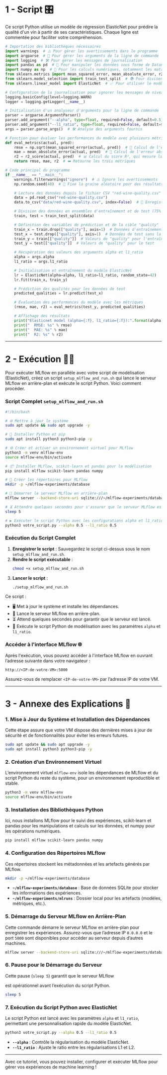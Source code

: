 

# 1 - Script 🎛️

Ce script Python utilise un modèle de régression ElasticNet pour prédire la qualité d'un vin à partir de ses caractéristiques. Chaque ligne est commentée pour faciliter votre compréhension.

```python
# Importation des bibliothèques nécessaires
import warnings  # ⚠️ Pour gérer les avertissements dans le programme
import argparse  # 📝 Pour gérer les arguments de la ligne de commande
import logging  # 🛠️ Pour gérer les messages de journalisation
import pandas as pd  # 🧮 Pour manipuler les données sous forme de DataFrame
import numpy as np  # 🔢 Pour les calculs numériques, notamment les matrices
from sklearn.metrics import mean_squared_error, mean_absolute_error, r2_score  # 📊 Pour les métriques d'évaluation
from sklearn.model_selection import train_test_split  # 📚 Pour diviser les données en ensembles d'entraînement et de test
from sklearn.linear_model import ElasticNet  # 📈 Pour utiliser le modèle de régression ElasticNet

# Configuration de la journalisation pour ignorer les messages de niveau inférieur à "WARNING"
logging.basicConfig(level=logging.WARN)
logger = logging.getLogger(__name__)

# Initialisation d'un analyseur d'arguments pour la ligne de commande
parser = argparse.ArgumentParser()
parser.add_argument("--alpha", type=float, required=False, default=0.5)  # ⚙️ Argument "alpha" pour ElasticNet, optionnel, par défaut 0.5
parser.add_argument("--l1_ratio", type=float, required=False, default=0.5)  # ⚙️ Argument "l1_ratio" pour ElasticNet, optionnel, par défaut 0.5
args = parser.parse_args()  # 🛠️ Analyse des arguments fournis

# Fonction pour évaluer les performances du modèle avec plusieurs métriques
def eval_metrics(actual, pred):
    rmse = np.sqrt(mean_squared_error(actual, pred))  # 🧮 Calcul de l'erreur quadratique moyenne (RMSE)
    mae = mean_absolute_error(actual, pred)  # 🧮 Calcul de l'erreur absolue moyenne (MAE)
    r2 = r2_score(actual, pred)  # 📊 Calcul du score R², qui mesure la précision du modèle
    return rmse, mae, r2  # ➡️ Retourne les trois métriques

# Code principal du programme
if __name__ == "__main__":
    warnings.filterwarnings("ignore")  # ⚠️ Ignore les avertissements
    np.random.seed(40)  # 🎲 Fixe la graine aléatoire pour des résultats reproductibles

    # Lecture des données depuis le fichier CSV "red-wine-quality.csv" (local)
    data = pd.read_csv("red-wine-quality.csv")
    data.to_csv("data/red-wine-quality.csv", index=False)  # 💾 Enregistrement des données dans un nouveau fichier

    # Division des données en ensembles d'entraînement et de test (75% - 25%)
    train, test = train_test_split(data)

    # Définition des variables de prédiction et de la cible "quality"
    train_x = train.drop(["quality"], axis=1)  # Données d'entraînement sans la colonne "quality"
    test_x = test.drop(["quality"], axis=1)  # Données de test sans la colonne "quality"
    train_y = train[["quality"]]  # Valeurs de "quality" pour l'entraînement
    test_y = test[["quality"]]  # Valeurs de "quality" pour le test

    # Récupération des valeurs des arguments alpha et l1_ratio
    alpha = args.alpha
    l1_ratio = args.l1_ratio

    # Initialisation et entraînement du modèle ElasticNet
    lr = ElasticNet(alpha=alpha, l1_ratio=l1_ratio, random_state=42)
    lr.fit(train_x, train_y)

    # Prédiction des qualités pour les données de test
    predicted_qualities = lr.predict(test_x)

    # Évaluation des performances du modèle avec les métriques
    (rmse, mae, r2) = eval_metrics(test_y, predicted_qualities)

    # Affichage des résultats
    print("Elasticnet model (alpha={:f}, l1_ratio={:f}):".format(alpha, l1_ratio))
    print("  RMSE: %s" % rmse)
    print("  MAE: %s" % mae)
    print("  R2: %s" % r2)
```

---

# 2 - Exécution 🏃‍♂️

Pour exécuter MLflow en parallèle avec votre script de modélisation (ElasticNet), créez un script `setup_mlflow_and_run.sh` qui lance le serveur MLflow en arrière-plan et exécute le script Python. Voici comment procéder.

### Script Complet `setup_mlflow_and_run.sh`

```bash
#!/bin/bash

# 🌐 Mettre à jour le système
sudo apt update && sudo apt upgrade -y

# 🐍 Installer Python et pip
sudo apt install python3 python3-pip -y

# ⚙️ Créer et activer un environnement virtuel pour MLflow
python3 -m venv mlflow-env
source mlflow-env/bin/activate

# 📦 Installer MLflow, scikit-learn et pandas pour la modélisation
pip install mlflow scikit-learn pandas numpy

# 📂 Créer les répertoires pour MLflow
mkdir -p ~/mlflow-experiments/database

# 🚀 Démarrer le serveur MLflow en arrière-plan
mlflow server --backend-store-uri sqlite:///~/mlflow-experiments/database/mlflow.db --default-artifact-root file:~/mlflow-experiments/mlruns --host 0.0.0.0 --port 5000 &

# ⏳ Attendre quelques secondes pour s'assurer que le serveur MLflow est lancé
sleep 5

# ▶️ Exécuter le script Python avec les configurations alpha et l1_ratio
python3 votre_script.py --alpha 0.5 --l1_ratio 0.5
```

### Exécution du Script Complet

1. **Enregistrer le script** : Sauvegardez le script ci-dessus sous le nom `setup_mlflow_and_run.sh`.
2. **Rendre le script exécutable** :
   ```bash
   chmod +x setup_mlflow_and_run.sh
   ```
3. **Lancer le script** :
   ```bash
   ./setup_mlflow_and_run.sh
   ```

Ce script :
- 🖥️ Met à jour le système et installe les dépendances.
- 🚀 Lance le serveur MLflow en arrière-plan.
- ⏳ Attend quelques secondes pour garantir que le serveur est lancé.
- 🏃 Exécute le script Python de modélisation avec les paramètres `alpha` et `l1_ratio`.

### Accéder à l'interface MLflow 🌐

Après l'exécution, vous pouvez accéder à l'interface MLflow en ouvrant l’adresse suivante dans votre navigateur :
```
http://<IP-de-votre-VM>:5000
```

Assurez-vous de remplacer `<IP-de-votre-VM>` par l’adresse IP de votre VM.

---

# 3 - Annexe des Explications 📖

### 1. Mise à Jour du Système et Installation des Dépendances

Cette étape assure que votre VM dispose des dernières mises à jour de sécurité et de fonctionnalités pour éviter les erreurs futures.

```bash
sudo apt update && sudo apt upgrade -y
sudo apt install python3 python3-pip -y
```

### 2. Création d’un Environnement Virtuel

L’environnement virtuel `mlflow-env` isole les dépendances de MLflow et du script Python du reste du système, pour un environnement reproductible et stable.

```bash
python3 -m venv mlflow-env
source mlflow-env/bin/activate
```

### 3. Installation des Bibliothèques Python

Ici, nous installons MLflow pour le suivi des expériences, scikit-learn et pandas pour les manipulations et calculs sur les données, et numpy pour les opérations numériques.

```bash
pip install mlflow scikit-learn pandas numpy
```

### 4. Configuration des Répertoires MLflow

Ces répertoires stockent les métadonnées et les artefacts générés par MLflow.

```bash
mkdir -p ~/mlflow-experiments/database
```

- **`~/mlflow-experiments/database`** : Base de données SQLite pour stocker les informations des expériences.
- **`~/mlflow-experiments/mlruns`** : Dossier local pour les artefacts (modèles, métriques, etc.).

### 5. Démarrage du Serveur MLflow en Arrière-Plan

Cette commande démarre le serveur MLflow en arrière-plan pour enregistrer les expériences. Assurez-vous que l’adresse IP `0.0.0.0` et le port `5000` sont disponibles pour accéder au serveur depuis d’autres machines.

```bash
mlflow server --backend-store-uri sqlite:///~/mlflow-experiments/database/mlflow.db --default-artifact-root file:~/mlflow-experiments/mlruns --host 0.0.0.0 --port 5000 &
```

### 6. Pause pour le Démarrage du Serveur

Cette pause (`sleep 5`) garantit que le serveur MLflow

 est opérationnel avant l’exécution du script Python.

```bash
sleep 5
```

### 7. Exécution du Script Python avec ElasticNet

Le script Python est lancé avec les paramètres `alpha` et `l1_ratio`, permettant une personnalisation rapide du modèle ElasticNet.

```bash
python3 votre_script.py --alpha 0.5 --l1_ratio 0.5
```

- **`--alpha`** : Contrôle la régularisation du modèle ElasticNet.
- **`--l1_ratio`** : Ajuste le ratio entre les régularisations L1 et L2.

---

Avec ce tutoriel, vous pouvez installer, configurer et exécuter MLflow pour gérer vos expériences de machine learning !
